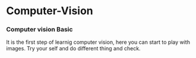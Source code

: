 # Computer-Vision

### Computer vision Basic
It is the first step of learnig computer vision, here you can start to play with images. Try your self and do different thing and check.
